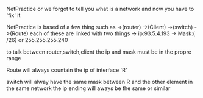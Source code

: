NetPractice or we forgot to tell you what is a network and now you have to 'fix' it 

NetPractice is based of a few thing such as 
	->(router)
	->(Client)
	->(switch)
	->(Route)
each of these are  linked with two things
	-> ip:93.5.4.193
	-> Mask:( /26) or  255.255.255.240

to talk between  router,switch,client
the ip and mask must be in the propre range 

Route will always countain the ip of 
interface 'R' 

switch will alway have the same mask between R and the other element in  the same network 
the ip ending will aways  be the same  or similar
